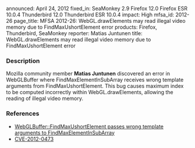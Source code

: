 announced: April 24, 2012
fixed_in: SeaMonkey 2.9
          Firefox 12.0
          Firefox ESR 10.0.4
          Thunderbird 12.0
          Thunderbird ESR 10.0.4
impact: High
mfsa_id: 2012-26
page_title: MFSA 2012-26: WebGL.drawElements may read illegal video memory due to FindMaxUshortElement error
products: Firefox, Thunderbird, SeaMonkey
reporter: Matias Juntunen
title: WebGL.drawElements may read illegal video memory due to FindMaxUshortElement error

<h3>Description</h3>

<p>Mozilla community member <strong>Matias Juntunen</strong> discovered an error
in WebGLBuffer where FindMaxElementInSubArray receives wrong template arguments
from FindMaxUshortElement. This bug causes maximum index to be computed
incorrectly within WebGL.drawElements, allowing the reading of illegal video
memory. 
</p>


<h3>References</h3>

<ul>
  <li><a href="https://bugzilla.mozilla.org/show_bug.cgi?id=743475">
      WebGLBuffer::FindMaxUshortElement passes wrong template arguments to
FindMaxElementInSubArray</a></li>
  <li><a href="http://cve.mitre.org/cgi-bin/cvename.cgi?name=CVE-2012-0473" class="ex-ref">CVE-2012-0473</a></li>
</ul>



